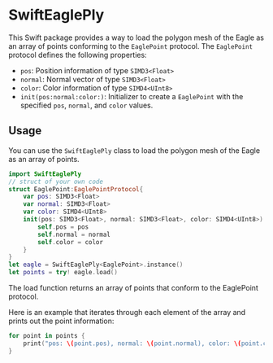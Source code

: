 # SwiftEaglePly

This Swift package provides a way to load the polygon mesh of the Eagle as an array of points conforming to the `EaglePoint` protocol. The `EaglePoint` protocol defines the following properties:

- `pos`: Position information of type `SIMD3<Float>`
- `normal`: Normal vector of type `SIMD3<Float>`
- `color`: Color information of type `SIMD4<UInt8>`
- `init(pos:normal:color:)`: Initializer to create a `EaglePoint` with the specified `pos`, `normal`, and `color` values.

## Usage

You can use the `SwiftEaglePly` class to load the polygon mesh of the Eagle as an array of points.

```swift
import SwiftEaglePly
// struct of your own code
struct EaglePoint:EaglePointProtocol{
    var pos: SIMD3<Float>
    var normal: SIMD3<Float>
    var color: SIMD4<UInt8>
    init(pos: SIMD3<Float>, normal: SIMD3<Float>, color: SIMD4<UInt8>) {
        self.pos = pos
        self.normal = normal
        self.color = color
    }
}
let eagle = SwiftEaglePly<EaglePoint>.instance()
let points = try! eagle.load()
```

The load function returns an array of points that conform to the EaglePoint protocol.

Here is an example that iterates through each element of the array and prints out the point information:

```swift
for point in points {
    print("pos: \(point.pos), normal: \(point.normal), color: \(point.color)")
}
```
